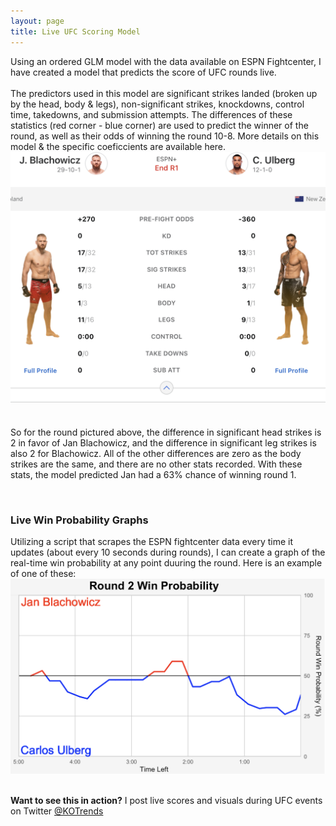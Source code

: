 ```yaml
---
layout: page
title: Live UFC Scoring Model
---
```

Using an ordered GLM model with the data available on ESPN Fightcenter, I have created a model that predicts the score of UFC rounds live. &nbsp;<br>
&nbsp;<br>
The predictors used in this model are significant strikes landed (broken up by the head, body & legs), non-significant strikes, knockdowns, control time, takedowns, and submission attempts. The differences of these statistics (red corner - blue corner) are used to predict the winner of the round, as well as their odds of winning the round 10-8. More details on this model & the specific coeficcients are available here. &nbsp;<br>
<img src="/assets/ufc/fightcenter_ex.png" alt="Image" width="650"/> &nbsp;<br>
&nbsp;<br>
So for the round pictured above, the difference in significant head strikes is 2 in favor of Jan Blachowicz, and the difference in significant leg strikes is also 2 for Blachowicz. All of the other differences are zero as the body strikes are the same, and there are no other stats recorded. With these stats, the model predicted Jan had a 63% chance of winning round 1. &nbsp;<br>

&nbsp;<br>

### Live Win Probability Graphs

Utilizing a script that scrapes the ESPN fightcenter data every time it updates (about every 10 seconds during rounds), I can create a graph of the real-time win probability at any point duuring the round. Here is an example of one of these: &nbsp;<br>
<img src="/assets/ufc/win_prob_graph.png" alt="Image" width="800"/>

&nbsp;<br>
**Want to see this in action?**
I post live scores and visuals during UFC events on Twitter [@KOTrends](https://twitter.com/KOTrends)

